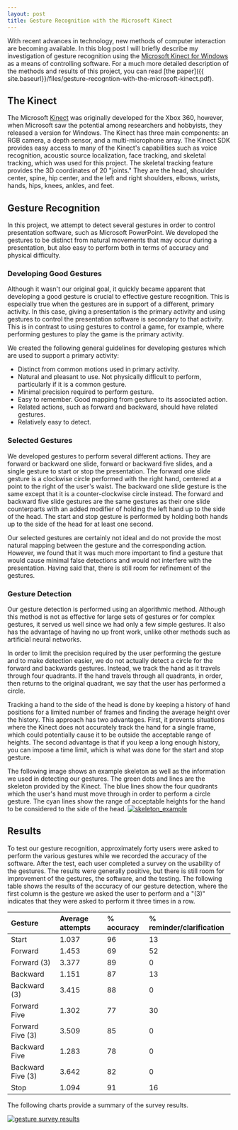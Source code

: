 ```yaml
---
layout: post
title: Gesture Recognition with the Microsoft Kinect
---
```

With recent advances in technology, new methods of computer interaction are becoming available. In this blog post I will briefly describe my investigation of gesture recognition using the [Microsoft Kinect for Windows](http://www.microsoft.com/en-us/kinectforwindows/) as a means of controlling software. For a much more detailed description of the methods and results of this project, you can read [the paper]({{ site.baseurl}}/files/gesture-recogntion-with-the-microsoft-kinect.pdf).

## The Kinect
The Microsoft [Kinect](http://en.wikipedia.org/wiki/Kinect) was originally developed for the Xbox 360, however, when Microsoft saw the potential among researchers and hobbyists, they released a version for Windows. The Kinect has three main components: an RGB camera, a depth sensor, and a multi-microphone array. The Kinect SDK provides easy access to many of the Kinect's capabilities such as voice recognition, acoustic source localization, face tracking, and skeletal tracking, which was used for this project. The skeletal tracking feature provides the 3D coordinates of 20 "joints." They are the head, shoulder center, spine, hip center, and the left and right shoulders, elbows, wrists, hands, hips, knees, ankles, and feet.

## Gesture Recognition
In this project, we attempt to detect several gestures in order to control presentation software, such as Microsoft PowerPoint. We developed the gestures to be distinct from natural movements that may occur during a presentation, but also easy to perform both in terms of accuracy and physical difficulty.

### Developing Good Gestures
Although it wasn't our original goal, it quickly became apparent that developing a good gesture is crucial to effective gesture recognition. This is especially true when the gestures are in support of a different, primary activity. In this case, giving a presentation is the primary activity and using gestures to control the presentation software is secondary to that activity. This is in contrast to using gestures to control a game, for example, where performing gestures to play the game is the primary activity.

We created the following general guidelines for developing gestures which are used to support a primary activity:

* Distinct from common motions used in primary activity.
* Natural and pleasant to use. Not physically difficult to perform, particularly if it is a common gesture.
* Minimal precision required to perform gesture.
* Easy to remember. Good mapping from gesture to its associated action.
* Related actions, such as forward and backward, should have related gestures.
* Relatively easy to detect.

### Selected Gestures
We developed gestures to perform several different actions. They are forward or backward one slide, forward or backward five slides, and a single gesture to start or stop the presentation. The forward one slide gesture is a clockwise circle performed with the right hand, centered at a point to the right of the user's waist. The backward one slide gesture is the same except that it is a counter-clockwise circle instead. The forward and backward five slide gestures are the same gestures as their one slide counterparts with an added modifier of holding the left hand up to the side of the head. The start and stop gesture is performed by holding both hands up to the side of the head for at least one second.

Our selected gestures are certainly not ideal and do not provide the most natural mapping between the gesture and the corresponding action. However, we found that it was much more important to find a gesture that would cause minimal false detections and would not interfere with the presentation. Having said that, there is still room for refinement of the gestures.

### Gesture Detection
Our gesture detection is performed using an algorithmic method. Although this method is not as effective for large sets of gestures or for complex gestures, it served us well since we had only a few simple gestures. It also has the advantage of having no up front work, unlike other methods such as artificial neural networks.

In order to limit the precision required by the user performing the gesture and to make detection easier, we do not actually detect a circle for the forward and backwards gestures. Instead, we track the hand as it travels through four quadrants. If the hand travels through all quadrants, in order, then returns to the original quadrant, we say that the user has performed a circle.

Tracking a hand to the side of the head is done by keeping a history of hand positions for a limited number of frames and finding the average height over the history. This approach has two advantages. First, it prevents situations where the Kinect does not accurately track the hand for a single frame, which could potentially cause it to be outside the acceptable range of heights. The second advantage is that if you keep a long enough history, you can impose a time limit, which is what was done for the start and stop gesture.

The following image shows an example skeleton as well as the information we used in detecting our gestures. The green dots and lines are the skeleton provided by the Kinect. The blue lines show the four quadrants which the user's hand must move through in order to perform a circle gesture. The cyan lines show the range of acceptable heights for the hand to be considered to the side of the head.
[<img src="skeleton_example.png" alt="skeleton_example" />](skeleton_example.png)

## Results
To test our gesture recognition, approximately forty users were asked to perform the various gestures while we recorded the accuracy of the software. After the test, each user completed a survey on the usability of the gestures. The results were generally positive, but there is still room for improvement of the gestures, the software, and the testing. The following table shows the results of the accuracy of our gesture detection, where the first column is the gesture we asked the user to perform and a "(3)" indicates that they were asked to perform it three times in a row.

| Gesture | Average attempts | % accuracy | % reminder/clarification |
|:--------|:-----------------|:-----------|:-------------------------|
| Start | 1.037 | 96 | 13 |
| Forward | 1.453 | 69 | 52 |
| Forward (3) | 3.377 | 89 | 0 |
| Backward | 1.151 | 87 | 13 |
| Backward (3) | 3.415 | 88 | 0 |
| Forward Five | 1.302 | 77 | 30 |
| Forward Five (3) | 3.509 | 85 | 0 |
| Backward Five | 1.283 | 78 | 0 |
| Backward Five (3) | 3.642 | 82 | 0 |
| Stop | 1.094 | 91 | 16 |

The following charts provide a summary of the survey results.


[<img src="gesture_survey_results.png" alt="gesture survey results" />](gesture_survey_results.png)
